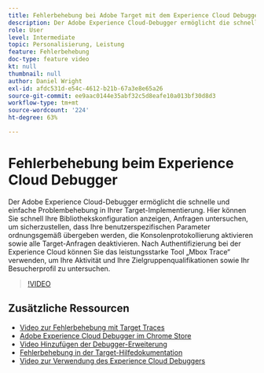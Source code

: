 ```yaml
---
title: Fehlerbehebung bei Adobe Target mit dem Experience Cloud Debugger
description: Der Adobe Experience Cloud-Debugger ermöglicht die schnelle und einfache Problembehebung in Ihrer Target-Implementierung. Hier können Sie schnell Ihre Bibliothekskonfiguration anzeigen, Anfragen untersuchen, um sicherzustellen, dass Ihre benutzerspezifischen Parameter ordnungsgemäß übergeben werden, die Konsolenprotokollierung aktivieren sowie alle Target-Anfragen deaktivieren. Nach Authentifizierung bei der Experience Cloud können Sie das leistungsstarke Tool „Mbox Trace“ verwenden, um Ihre Aktivität und Ihre Zielgruppenqualifikationen sowie Ihr Besucherprofil zu untersuchen.
role: User
level: Intermediate
topic: Personalisierung, Leistung
feature: Fehlerbehebung
doc-type: feature video
kt: null
thumbnail: null
author: Daniel Wright
exl-id: afdc531d-e54c-4612-b21b-67a3e8e65a26
source-git-commit: ee9aac0144e35abf32c5d8eafe10a013bf30d8d3
workflow-type: tm+mt
source-wordcount: '224'
ht-degree: 63%

---
```


# Fehlerbehebung beim Experience Cloud Debugger

Der Adobe Experience Cloud-Debugger ermöglicht die schnelle und einfache Problembehebung in Ihrer Target-Implementierung. Hier können Sie schnell Ihre Bibliothekskonfiguration anzeigen, Anfragen untersuchen, um sicherzustellen, dass Ihre benutzerspezifischen Parameter ordnungsgemäß übergeben werden, die Konsolenprotokollierung aktivieren sowie alle Target-Anfragen deaktivieren. Nach Authentifizierung bei der Experience Cloud können Sie das leistungsstarke Tool „Mbox Trace“ verwenden, um Ihre Aktivität und Ihre Zielgruppenqualifikationen sowie Ihr Besucherprofil zu untersuchen.

>[!VIDEO](https://video.tv.adobe.com/v/23115/?quality=12)

## Zusätzliche Ressourcen

* [Video zur Fehlerbehebung mit Target Traces](troubleshoot-with-target-traces.md)
* [Adobe Experience Cloud Debugger im Chrome Store](https://chrome.google.com/webstore/detail/adobe-experience-cloud-de/ocdmogmohccmeicdhlhhgepeaijenapj)
* [Video Hinzufügen der Debugger-Erweiterung](https://docs.adobe.com/content/help/en/core-services-learn/tutorials/debugger/add-the-extension.html)
* [Fehlerbehebung in der Target-Hilfedokumentation](https://docs.adobe.com/content/help/en/target/using/troubleshoot/troubleshooting-target.html)
* [Video zur Verwendung des Experience Cloud Debuggers](https://docs.adobe.com/content/help/en/core-services-learn/tutorials/debugger/use-the-experience-cloud-debugger.html)
